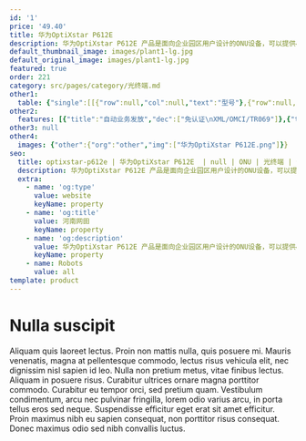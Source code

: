 ```yaml
---
id: '1'
price: '49.40'
title: 华为OptiXstar P612E
description: 华为OptiXstar P612E 产品是面向企业园区用户设计的ONU设备，可以提供4个带PoE/PoE+功能的GE接口，为用户提供高速宽带、企业专线，视频监控等多种业务。
default_thumbnail_image: images/plant1-lg.jpg
default_original_image: images/plant1-lg.jpg
featured: true
order: 221
category: src/pages/category/光终端.md
other1: 
  table: {"single":[[{"row":null,"col":null,"text":"型号"},{"row":null,"col":null,"text":"华为OptiXstar P612E"}],[{"row":null,"col":null,"text":"尺寸（宽×深×高）"},{"row":null,"col":null,"text":"190mm x 130mm x 35mm（不含脚垫）"}],[{"row":null,"col":null,"text":"重量（不含适配器）"},{"row":null,"col":null,"text":"约800 g"}],[{"row":null,"col":null,"text":"工作环境温度"},{"row":null,"col":null,"text":"-5°C ~ +45°C"}],[{"row":null,"col":null,"text":"工作环境湿度"},{"row":null,"col":null,"text":"5% RH ～ 95% RH，非凝结"}],[{"row":null,"col":null,"text":"电源适配器额定输入范围"},{"row":null,"col":null,"text":"100～240 V AC，50/60 Hz"}],[{"row":null,"col":null,"text":"整机供电"},{"row":null,"col":null,"text":"56V DC，1.42A"}],[{"row":null,"col":null,"text":"网络侧接口"},{"row":null,"col":null,"text":"GPON"}],[{"row":null,"col":null,"text":"用户侧接口"},{"row":null,"col":null,"text":"4*GE（PoE/PoE+）"}],[{"row":null,"col":null,"text":"静态功耗"},{"row":null,"col":null,"text":"7W"}],[{"row":null,"col":null,"text":"最大功耗"},{"row":null,"col":null,"text":"9W（POE端口不带受电设备）/77W（POE端口带最大功耗受电设备）"}],[{"row":null,"col":null,"text":"最大PoE输出功率"},{"row":null,"col":null,"text":"总功率60W，每个GE端口最大支持30W"}],[{"row":null,"col":null,"text":"防雷规格"},{"row":null,"col":null,"text":"GE：共模4kV，差模0.5Kv；AC电源：共模6kV，差模6kV"}],[{"row":null,"col":null,"text":"安装方式"},{"row":null,"col":null,"text":"支持室内桌面平放、挂墙或网络箱中安装"}],[{"row":null,"col":null,"text":"GPON接口"},{"row":null,"col":null,"text":"• 接口类型：SC/UPC\n• 遵循标准ITU-T G.984.2， Class B+\n• 接收灵敏度：-27dBm\n• 过载光功率：-8dBm\n• 传输速率：下行速率2.488Gbit/s，上行速率1.244Gbit/s\n• Type B单归属\n• Type B双归属（二层转发模式下支持）"}],[{"row":null,"col":null,"text":"GE接口"},{"row":null,"col":null,"text":"• 支持PoE、PoE+功能；遵循标准：IEEE 802.3af、IEEE 802.3at\n• 接口类型：RJ-45\n• 10/100/1000 Mbit/s接口速率自适应\n• MDI/MDIX自动配置\n• MAC地址学习数配置\n• 基于以太端口的VLAN透传、过滤"}]]}
other2:
  features: [{"title":"自动业务发放","dec":["免认证\nXML/OMCI/TR069"]},{"title":"智能运维","dec":["XML/Web UI\n流氓ONT检测和自律\n环网检测/PPPoE仿真/DHCP仿真"]},{"title":"防雷","dec":["GE：共模4kV，差模0.5Kv；\nAC电源：共模6kV，差模6kV"]}]
other3: null
other4:
  images: {"other":{"org":"other","img":["华为OptiXstar P612E.png"]}}
seo:
  title: optixstar-p612e | 华为OptiXstar P612E  | null | ONU | 光终端 | 企业光网络
  description: 华为OptiXstar P612E 产品是面向企业园区用户设计的ONU设备，可以提供4个带PoE/PoE+功能的GE接口，为用户提供高速宽带、企业专线，视频监控等多种业务。
  extra:
    - name: 'og:type'
      value: website
      keyName: property
    - name: 'og:title'
      value: 河南网田
      keyName: property
    - name: 'og:description'
      value: 华为OptiXstar P612E 产品是面向企业园区用户设计的ONU设备，可以提供4个带PoE/PoE+功能的GE接口，为用户提供高速宽带、企业专线，视频监控等多种业务。
      keyName: property
    - name: Robots
      value: all
template: product
---
```


# Nulla suscipit

Aliquam quis laoreet lectus. Proin non mattis nulla, quis posuere mi. Mauris venenatis, magna at pellentesque commodo, lectus risus vehicula elit, nec dignissim nisl sapien id leo. Nulla non pretium metus, vitae finibus lectus. Aliquam in posuere risus. Curabitur ultrices ornare magna porttitor commodo. Curabitur eu tempor orci, sed pretium quam. Vestibulum condimentum, arcu nec pulvinar fringilla, lorem odio varius arcu, in porta tellus eros sed neque. Suspendisse efficitur eget erat sit amet efficitur. Proin maximus nibh eu sapien consequat, non porttitor risus consequat. Donec maximus odio sed nibh convallis luctus.